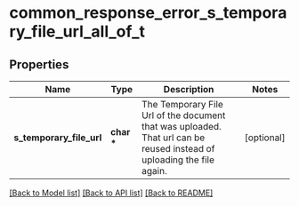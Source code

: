 # common_response_error_s_temporary_file_url_all_of_t

## Properties
Name | Type | Description | Notes
------------ | ------------- | ------------- | -------------
**s_temporary_file_url** | **char \*** | The Temporary File Url of the document that was uploaded. That url can be reused instead of uploading the file again. | [optional] 

[[Back to Model list]](../README.md#documentation-for-models) [[Back to API list]](../README.md#documentation-for-api-endpoints) [[Back to README]](../README.md)


